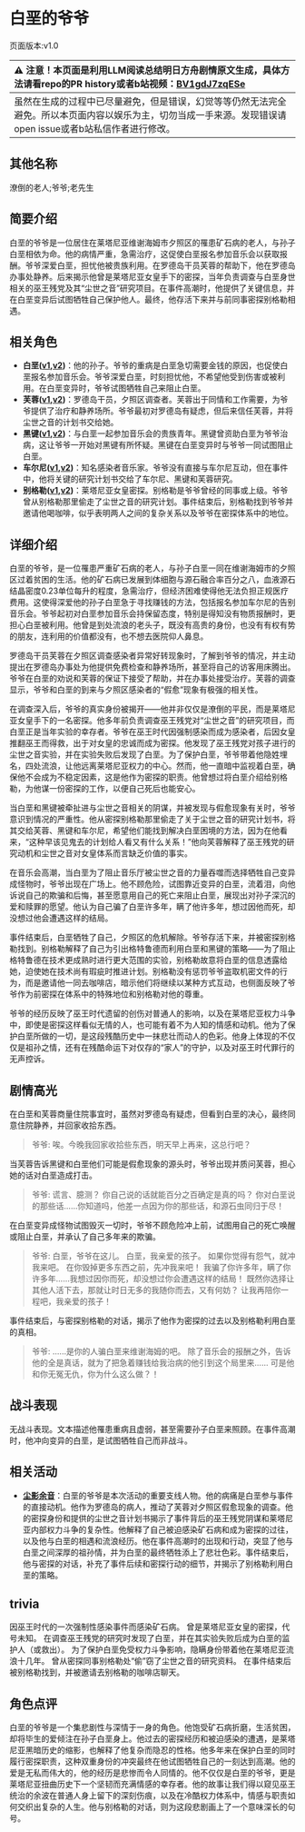 # 白垩的爷爷
页面版本:v1.0
 

| :warning: 注意！本页面是利用LLM阅读总结明日方舟剧情原文生成，具体方法请看repo的PR history或者b站视频：[BV1gdJ7zqESe](https://www.bilibili.com/video/BV1gdJ7zqESe/)         |
|:----------------------------|
| 虽然在生成的过程中已尽量避免，但是错误，幻觉等等仍然无法完全避免。所以本页面内容以娱乐为主，切勿当成一手来源。发现错误请open issue或者b站私信作者进行修改。|



## 其他名称
潦倒的老人;爷爷;老先生
## 简要介绍
白垩的爷爷是一位居住在莱塔尼亚维谢海姆市夕照区的罹患矿石病的老人，与孙子白垩相依为命。他的病情严重，急需治疗，这促使白垩报名参加音乐会以获取报酬。爷爷深爱白垩，担忧他被贵族利用。在罗德岛干员芙蓉的帮助下，他在罗德岛办事处静养。后来揭示他曾是莱塔尼亚女皇手下的密探，当年负责调查与白垩身世相关的巫王残党及其“尘世之音”研究项目。在事件高潮时，他提供了关键信息，并在白垩变异后试图牺牲自己保护他人。最终，他存活下来并与前同事密探别格勒相遇。
## 相关角色
-   **白垩([v1](extended_char_bai_e.md),[v2](../char_v3/extended_char_bai_e.md))**：他的孙子。爷爷的重病是白垩急切需要金钱的原因，也促使白垩报名参加音乐会。爷爷深爱白垩，时刻担忧他，不希望他受到伤害或被利用。在白垩变异时，爷爷试图牺牲自己来阻止白垩。
-   **芙蓉([v1](char_120_hibisc.md),[v2](../char_v3/char_120_hibisc.md))**：罗德岛干员，夕照区调查者。芙蓉出于同情和工作需要，为爷爷提供了治疗和静养场所。爷爷最初对罗德岛有疑虑，但后来信任芙蓉，并将尘世之音的计划书交给她。
-   **黑键([v1](char_4046_ebnhlz.md),[v2](../char_v3/char_4046_ebnhlz.md))**：与白垩一起参加音乐会的贵族青年。黑键曾资助白垩为爷爷治病，这让爷爷一开始对黑键有所怀疑。黑键在白垩变异时与爷爷一同试图阻止白垩。
-   **车尔尼([v1](char_4047_pianst.md),[v2](../char_v3/char_4047_pianst.md))**：知名感染者音乐家。爷爷没有直接与车尔尼互动，但在事件中，他将关键的研究计划书交给了车尔尼、黑键和芙蓉研究。
-   **别格勒([v1](extended_char_bie_ge_lei.md),[v2](../char_v3/extended_char_bie_ge_lei.md))**：莱塔尼亚女皇密探。别格勒是爷爷曾经的同事或上级。爷爷曾从别格勒那里偷走了尘世之音的研究计划。事件结束后，别格勒找到爷爷并邀请他喝咖啡，似乎表明两人之间的复杂关系以及爷爷在密探体系中的地位。
## 详细介绍
白垩的爷爷，是一位罹患严重矿石病的老人，与孙子白垩一同在维谢海姆市的夕照区过着贫困的生活。他的矿石病已发展到体细胞与源石融合率百分之八，血液源石结晶密度0.23单位每升的程度，急需治疗，但经济困难使得他无法负担正规医疗费用。这使得深爱他的孙子白垩急于寻找赚钱的方法，包括报名参加车尔尼的告别音乐会。爷爷起初对白垩参加音乐会持保留态度，特别是得知没有物质报酬时，更担心白垩被利用。他曾是到处流浪的老头子，既没有高贵的身份，也没有有权有势的朋友，连利用的价值都没有，也不想去医院仰人鼻息。

罗德岛干员芙蓉在夕照区调查感染者异常好转现象时，了解到爷爷的情况，并主动提出在罗德岛办事处为他提供免费检查和静养场所，甚至将自己的访客用床腾出。爷爷在白垩的劝说和芙蓉的保证下接受了帮助，并在办事处接受治疗。芙蓉的调查显示，爷爷和白垩的到来与夕照区感染者的“假愈”现象有极强的相关性。

在调查深入后，爷爷的真实身份被揭开——他并非仅仅是潦倒的平民，而是莱塔尼亚女皇手下的一名密探。他多年前负责调查巫王残党对“尘世之音”的研究项目，而白垩正是当年实验的幸存者。爷爷在巫王时代因强制感染而成为感染者，后因女皇推翻巫王而得救，出于对女皇的忠诚而成为密探。他发现了巫王残党对孩子进行的尘世之音实验，并在实验失败后发现了白垩。为了保护白垩，爷爷带着他隐姓埋名，四处流浪，让他远离莱塔尼亚权力的中心。然而，他一直暗中监视着白垩，确保他不会成为不稳定因素，这是他作为密探的职责。他曾想过将白垩介绍给别格勒，为他谋一份密探的工作，以便自己死后也能安心。

当白垩和黑键被牵扯进与尘世之音相关的阴谋，并被发现与假愈现象有关时，爷爷意识到情况的严重性。他从密探别格勒那里偷走了关于尘世之音的研究计划书，将其交给芙蓉、黑键和车尔尼，希望他们能找到解决白垩困境的方法，因为在他看来，“这种早该见鬼去的计划给人看又有什么关系！”他向芙蓉解释了巫王残党的研究动机和尘世之音对女皇体系而言缺乏价值的事实。

在音乐会高潮，当白垩为了阻止音乐厅被尘世之音的力量吞噬而选择牺牲自己变异成怪物时，爷爷出现在广场上。他不顾危险，试图靠近变异的白垩，流着泪，向他诉说自己的欺骗和后悔，甚至愿意用自己的死亡来阻止白垩，展现出对孙子深沉的爱和赎罪的愿望。他认为自己骗了白垩许多年，瞒了他许多年，想过因他而死，却没想过他会遭遇这样的结局。

事件结束后，白垩牺牲了自己，夕照区的危机解除。爷爷存活下来，并被密探别格勒找到。别格勒解释了自己为引出格特鲁德而利用白垩和黑键的策略——为了阻止格特鲁德在技术更成熟时进行更大范围的实验，别格勒故意将白垩的信息透露给她，迫使她在技术尚有瑕疵时推进计划。别格勒没有惩罚爷爷盗取机密文件的行为，而是邀请他一同去咖啡店，暗示他们将继续以某种方式互动，也侧面反映了爷爷作为前密探在体系中的特殊地位和别格勒对他的尊重。

爷爷的经历反映了巫王时代遗留的创伤对普通人的影响，以及在莱塔尼亚权力斗争中，即使是密探这样看似无情的人，也可能有着不为人知的情感和动机。他为了保护白垩所做的一切，是这段残酷历史中一抹悲壮而动人的色彩。他身上体现的不仅仅是祖孙之情，还有在残酷命运下对仅存的“家人”的守护，以及对巫王时代罪行的无声控诉。
## 剧情高光
在白垩和芙蓉商量住院事宜时，虽然对罗德岛有疑虑，但看到白垩的决心，最终同意住院静养，并回家收拾东西。
> 爷爷: 唉。今晚我回家收拾些东西，明天早上再来，这总行吧？

当芙蓉告诉黑键和白垩他们可能是假愈现象的源头时，爷爷出现并质问芙蓉，担心她的话对白垩造成打击。
> 爷爷: 谎言、臆测？ 你自己说的话就能百分之百确定是真的吗？ 你对白垩说的那些话......你知道吗，他差一点因为你的那些话，和源石虫同归于尽！

在白垩变异成怪物试图毁灭一切时，爷爷不顾危险冲上前，试图用自己的死亡唤醒或阻止白垩，并承认了自己多年来的欺骗。
> 爷爷: 白垩，爷爷在这儿。 白垩，我亲爱的孩子。 如果你觉得有怨气，就冲我来吧。 在你毁掉更多东西之前，先冲我来吧！ 我骗了你许多年，瞒了你许多年......我想过因你而死，却没想过你会遭遇这样的结局！ 既然你选择让其他人活下去，那就让时日无多的我随你而去，又有何妨？ 让我再陪你一程吧，我亲爱的孩子！

事件结束后，与密探别格勒的对话，揭示了他作为密探的过去以及别格勒利用白垩的真相。
> 爷爷: ......是你的人骗白垩来维谢海姆的吧。 除了音乐会的报酬之外，告诉他的全是真话，就为了把急着赚钱给我治病的他引到这个局里来...... 可是他和你无冤无仇，你为什么这么做？！
## 战斗表现
无战斗表现。文本描述他罹患重病且虚弱，甚至需要孙子白垩来照顾。在事件高潮时，他冲向变异的白垩，是试图牺牲自己而非战斗。
## 相关活动
-   **[尘影余音](../stories/act18side.md)**：白垩的爷爷是本次活动的重要支线人物。他的病痛是白垩参与事件的直接动机。他作为罗德岛的病人，推动了芙蓉对夕照区假愈现象的调查。他的密探身份和提供的尘世之音计划书揭示了事件背后的巫王残党阴谋和莱塔尼亚内部权力斗争的复杂性。他解释了自己被迫感染矿石病和成为密探的过往，以及他与白垩的相遇和流浪经历。他在事件高潮时的出现和行动，突显了他与白垩之间深厚的祖孙情，并为白垩的最终牺牲添上了悲壮色彩。事件结束后，他与密探的对话，补充了事件后续和密探行动的细节，并揭示了别格勒利用白垩的策略。
## trivia
因巫王时代的一次强制性感染事件而感染矿石病。
曾是莱塔尼亚女皇的密探，代号未知。
在调查巫王残党的研究时发现了白垩，并在其实验失败后成为白垩的监护人（或救出）。
为了保护白垩免受权力斗争影响，隐瞒身份带着他在莱塔尼亚流浪十几年。
曾从密探同事别格勒处“偷”窃了尘世之音的研究资料。
在事件结束后被别格勒找到，并被邀请去别格勒的咖啡店聊天。
## 角色点评
白垩的爷爷是一个集悲剧性与深情于一身的角色。他饱受矿石病折磨，生活贫困，却将毕生的爱倾注在孙子白垩身上。他过去的密探经历和被迫感染的遭遇，是莱塔尼亚黑暗历史的缩影，也解释了他复杂而隐忍的性格。他多年来在保护白垩的同时履行密探职责，这种双重身份的冲突最终在他试图牺牲自己的一刻达到高潮。他的爱是无私而伟大的，他的经历是悲惨而令人同情的。他不仅仅是白垩的爷爷，更是莱塔尼亚扭曲历史下一个坚韧而充满情感的幸存者。他的故事让我们得以窥见巫王统治的余波在普通人身上留下的深刻伤痕，以及在冷酷权力体系中，情感与职责如何交织出复杂的人生。他与别格勒的对话，则为这段悲剧画上了一个意味深长的句号。